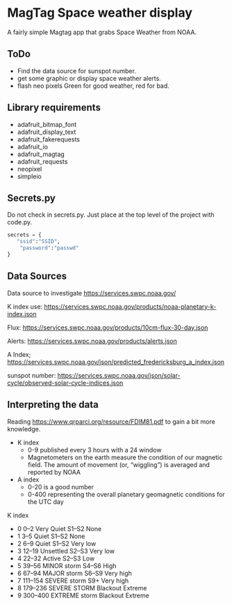 # MagTag Space weather display
A fairly simple Magtag app that grabs Space Weather from NOAA.
## ToDo
* Find the data source for sunspot number.
* get some graphic or display space weather alerts.
* flash neo pixels Green for good weather, red for bad.
## Library requirements
* adafruit_bitmap_font
* adafruit_display_text
* adafruit_fakerequests
* adafruit_io
* adafruit_magtag
* adafruit_requests
* neopixel
* simpleio
## Secrets.py
Do not check in secrets.py.  Just place at the top level of the project with code.py.
```python
secrets = {
   "ssid":"SSID",
    "password":"passwd"
}
```
## Data Sources

Data source to investigate  https://services.swpc.noaa.gov/

K index use: https://services.swpc.noaa.gov/products/noaa-planetary-k-index.json

Flux: https://services.swpc.noaa.gov/products/10cm-flux-30-day.json

Alerts: https://services.swpc.noaa.gov/products/alerts.json

A Index; https://services.swpc.noaa.gov/json/predicted_fredericksburg_a_index.json

sunspot number: https://services.swpc.noaa.gov/json/solar-cycle/observed-solar-cycle-indices.json

## Interpreting the data
Reading https://www.qrparci.org/resource/FDIM81.pdf to gain a bit more knowledge.

* K index 
  * 0-9 published every 3 hours with a 24 window
  * Magnetometers on the earth measure the condition of our magnetic field. The amount of movement (or, “wiggling”) is averaged and reported by NOAA
* A index 
  * 0-20 is a good number
  * 0-400 representing the overall planetary geomagnetic conditions for the UTC day

K index
* 0 0–2 Very Quiet S1–S2 None
* 1 3–5 Quiet S1–S2 None
* 2 6–9 Quiet S1–S2 Very low
* 3 12–19 Unsettled S2–S3 Very low
* 4 22–32 Active S2–S3 Low
* 5 39–56 MINOR storm S4–S6 High
* 6 67–94 MAJOR storm S6–S9 Very high
* 7 111–154 SEVERE storm S9+ Very high
* 8 179–236 SEVERE STORM Blackout Extreme
* 9 300–400 EXTREME storm Blackout Extreme



